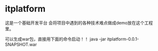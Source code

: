 # itplatform
这是一个基础开发平台
会将项目中遇到的各种技术难点做成demo放在这个工程里。


可以生成war包，直接用下面的命令启动！！
java -jar itplatform-0.0.1-SNAPSHOT.war
